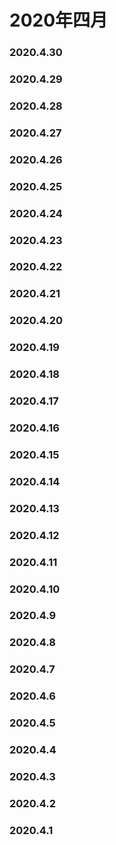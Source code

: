 # 2020年四月


### 2020.4.30 
### 2020.4.29 
### 2020.4.28 
### 2020.4.27
### 2020.4.26 
### 2020.4.25 
### 2020.4.24 
### 2020.4.23 
### 2020.4.22 
### 2020.4.21 
### 2020.4.20 
### 2020.4.19 
### 2020.4.18
### 2020.4.17  
### 2020.4.16
### 2020.4.15
### 2020.4.14
### 2020.4.13
### 2020.4.12
### 2020.4.11
### 2020.4.10
### 2020.4.9
### 2020.4.8
### 2020.4.7
### 2020.4.6
### 2020.4.5
### 2020.4.4
### 2020.4.3
### 2020.4.2
### 2020.4.1
